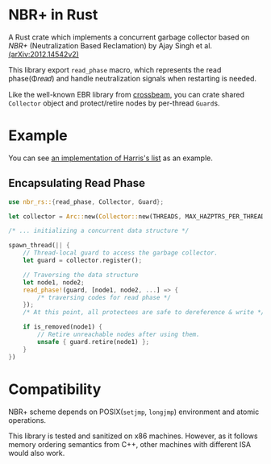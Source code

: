 # NBR+ in Rust

A Rust crate which implements a concurrent garbage collector based on *NBR+* (Neutralization Based Reclamation) by Ajay Singh et al. [(arXiv:2012.14542v2)](https://arxiv.org/abs/2012.14542v2)

This library export `read_phase` macro, which represents the read phase(Φ𝑟𝑒𝑎𝑑) and handle neutralization signals when restarting is needed.

Like the well-known EBR library from [crossbeam](https://github.com/crossbeam-rs/crossbeam), you can crate shared `Collector` object and protect/retire nodes by per-thread `Guard`s.

# Example

You can see [an implementation of Harris's list](tests/list.rs) as an example.

## Encapsulating Read Phase

```rust
use nbr_rs::{read_phase, Collector, Guard};

let collector = Arc::new(Collector::new(THREADS, MAX_HAZPTRS_PER_THREAD));

/* ... initializing a concurrent data structure */

spawn_thread(|| {
    // Thread-local guard to access the garbage collector.
    let guard = collector.register();

    // Traversing the data structure
    let node1, node2;
    read_phase!(guard, [node1, node2, ...] => {
        /* traversing codes for read phase */
    });
    /* At this point, all protectees are safe to dereference & write */

    if is_removed(node1) {
        // Retire unreachable nodes after using them.
        unsafe { guard.retire(node1) };
    }
})
```

# Compatibility

NBR+ scheme depends on POSIX(`setjmp`, `longjmp`) environment and atomic operations.

This library is tested and sanitized on x86 machines. However, as it follows memory ordering semantics from C++, other machines with different ISA would also work.